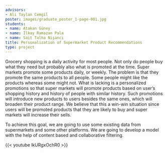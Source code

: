 ```yaml
---
advisors:
- Ali Taylan Cemgil
poster: images/graduate_poster_1-page-001.jpg
students:
- name: Atakan Güney
- name: İlkay Ramazan Pala
- name: Sait Talha Nişancı
title: Personalization of Supermarket Product Recommendations
type: project
---
```


Grocery shopping is a daily activity for most people. Not only do people buy what they need but probably also what is promoted at the time. Super markets promote some products daily, or weekly. The problem is that they promote the same products to all people. Some people might like the products whereas some might not. What is lacking is a personalized promotions so that super markets will promote products based on user’s shopping history and history of people with similar history. Such promotions will introduce new products to users besides the same ones, which will broaden their product range. We believe that this a win-win situation since users will be promoted products that they are likely to buy and super markets will increase their sells.  

 To achieve this goal, we are going to use some existing data from supermarkets and some other platforms. We are going to develop a model with the help of content based and collaborative filtering.


{{< youtube lkURgxOchR0 >}}